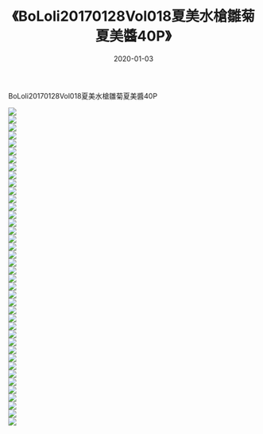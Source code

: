 ﻿---
layout: post
title:  《BoLoli20170128Vol018夏美水槍雛菊夏美醬40P》
date:   2020-01-03
img: http://img.660000.xyz/Sharelink/性感/2020/BoLoli20170128Vol018夏美水槍雛菊夏美醬40P/000.jpg
categories: [美女, 清纯, 唯美]
---

BoLoli20170128Vol018夏美水槍雛菊夏美醬40P

  ![](http://img.660000.xyz/Sharelink/性感/2020/BoLoli20170128Vol018夏美水槍雛菊夏美醬40P/001.jpg) <br> ![](http://img.660000.xyz/Sharelink/性感/2020/BoLoli20170128Vol018夏美水槍雛菊夏美醬40P/002.jpg) <br> ![](http://img.660000.xyz/Sharelink/性感/2020/BoLoli20170128Vol018夏美水槍雛菊夏美醬40P/003.jpg) <br> ![](http://img.660000.xyz/Sharelink/性感/2020/BoLoli20170128Vol018夏美水槍雛菊夏美醬40P/004.jpg) <br> ![](http://img.660000.xyz/Sharelink/性感/2020/BoLoli20170128Vol018夏美水槍雛菊夏美醬40P/005.jpg) <br> ![](http://img.660000.xyz/Sharelink/性感/2020/BoLoli20170128Vol018夏美水槍雛菊夏美醬40P/006.jpg) <br> ![](http://img.660000.xyz/Sharelink/性感/2020/BoLoli20170128Vol018夏美水槍雛菊夏美醬40P/007.jpg) <br> ![](http://img.660000.xyz/Sharelink/性感/2020/BoLoli20170128Vol018夏美水槍雛菊夏美醬40P/008.jpg) <br> ![](http://img.660000.xyz/Sharelink/性感/2020/BoLoli20170128Vol018夏美水槍雛菊夏美醬40P/009.jpg) <br> ![](http://img.660000.xyz/Sharelink/性感/2020/BoLoli20170128Vol018夏美水槍雛菊夏美醬40P/010.jpg) <br> ![](http://img.660000.xyz/Sharelink/性感/2020/BoLoli20170128Vol018夏美水槍雛菊夏美醬40P/011.jpg) <br> ![](http://img.660000.xyz/Sharelink/性感/2020/BoLoli20170128Vol018夏美水槍雛菊夏美醬40P/012.jpg) <br> ![](http://img.660000.xyz/Sharelink/性感/2020/BoLoli20170128Vol018夏美水槍雛菊夏美醬40P/013.jpg) <br> ![](http://img.660000.xyz/Sharelink/性感/2020/BoLoli20170128Vol018夏美水槍雛菊夏美醬40P/014.jpg) <br> ![](http://img.660000.xyz/Sharelink/性感/2020/BoLoli20170128Vol018夏美水槍雛菊夏美醬40P/015.jpg) <br> ![](http://img.660000.xyz/Sharelink/性感/2020/BoLoli20170128Vol018夏美水槍雛菊夏美醬40P/016.jpg) <br> ![](http://img.660000.xyz/Sharelink/性感/2020/BoLoli20170128Vol018夏美水槍雛菊夏美醬40P/017.jpg) <br> ![](http://img.660000.xyz/Sharelink/性感/2020/BoLoli20170128Vol018夏美水槍雛菊夏美醬40P/018.jpg) <br> ![](http://img.660000.xyz/Sharelink/性感/2020/BoLoli20170128Vol018夏美水槍雛菊夏美醬40P/019.jpg) <br> ![](http://img.660000.xyz/Sharelink/性感/2020/BoLoli20170128Vol018夏美水槍雛菊夏美醬40P/020.jpg) <br> ![](http://img.660000.xyz/Sharelink/性感/2020/BoLoli20170128Vol018夏美水槍雛菊夏美醬40P/021.jpg) <br> ![](http://img.660000.xyz/Sharelink/性感/2020/BoLoli20170128Vol018夏美水槍雛菊夏美醬40P/022.jpg) <br> ![](http://img.660000.xyz/Sharelink/性感/2020/BoLoli20170128Vol018夏美水槍雛菊夏美醬40P/023.jpg) <br> ![](http://img.660000.xyz/Sharelink/性感/2020/BoLoli20170128Vol018夏美水槍雛菊夏美醬40P/024.jpg) <br> ![](http://img.660000.xyz/Sharelink/性感/2020/BoLoli20170128Vol018夏美水槍雛菊夏美醬40P/025.jpg) <br> ![](http://img.660000.xyz/Sharelink/性感/2020/BoLoli20170128Vol018夏美水槍雛菊夏美醬40P/026.jpg) <br> ![](http://img.660000.xyz/Sharelink/性感/2020/BoLoli20170128Vol018夏美水槍雛菊夏美醬40P/027.jpg) <br> ![](http://img.660000.xyz/Sharelink/性感/2020/BoLoli20170128Vol018夏美水槍雛菊夏美醬40P/028.jpg) <br> ![](http://img.660000.xyz/Sharelink/性感/2020/BoLoli20170128Vol018夏美水槍雛菊夏美醬40P/029.jpg) <br> ![](http://img.660000.xyz/Sharelink/性感/2020/BoLoli20170128Vol018夏美水槍雛菊夏美醬40P/030.jpg) <br> ![](http://img.660000.xyz/Sharelink/性感/2020/BoLoli20170128Vol018夏美水槍雛菊夏美醬40P/031.jpg) <br> ![](http://img.660000.xyz/Sharelink/性感/2020/BoLoli20170128Vol018夏美水槍雛菊夏美醬40P/032.jpg) <br> ![](http://img.660000.xyz/Sharelink/性感/2020/BoLoli20170128Vol018夏美水槍雛菊夏美醬40P/033.jpg) <br> ![](http://img.660000.xyz/Sharelink/性感/2020/BoLoli20170128Vol018夏美水槍雛菊夏美醬40P/034.jpg) <br> ![](http://img.660000.xyz/Sharelink/性感/2020/BoLoli20170128Vol018夏美水槍雛菊夏美醬40P/035.jpg) <br> ![](http://img.660000.xyz/Sharelink/性感/2020/BoLoli20170128Vol018夏美水槍雛菊夏美醬40P/036.jpg) <br> ![](http://img.660000.xyz/Sharelink/性感/2020/BoLoli20170128Vol018夏美水槍雛菊夏美醬40P/037.jpg) <br> ![](http://img.660000.xyz/Sharelink/性感/2020/BoLoli20170128Vol018夏美水槍雛菊夏美醬40P/038.jpg) <br> ![](http://img.660000.xyz/Sharelink/性感/2020/BoLoli20170128Vol018夏美水槍雛菊夏美醬40P/039.jpg) <br> ![](http://img.660000.xyz/Sharelink/性感/2020/BoLoli20170128Vol018夏美水槍雛菊夏美醬40P/040.jpg) <br>